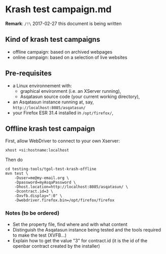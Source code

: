 # Krash test campaign.md

**Remark**: `/!\` 2017-02-27 this document is being written

## Kind of krash test campaigns

* offline campaign: based on archived webpages
* online campaign: based on a selection of live websites

## Pre-requisites

* a Linux environnement with:
    * graphical environment (i.e. an XServer running),
    * Asqatasun source code (your current working directory),
* an Asqatasun instance running at, say,  `http://localhost:8085/asqatasun/`
* your Firefox ESR 31.4 installed in `/opt/firefox/`,

## Offline krash test campaign

First, allow WebDriver to connect to your own Xserver:

```shell
xhost +si:hostname:localhost
```

Then do

```shell
cd testing-tools/tgol-test-krash-offline
mvn test \
    -Duser=me@my-email.org \
    -Dpassword=myAsqaPassword \
    -Dhost.location=http://localhost:8085/asqatasun/ \
    -Dcontract.id=3 \
    -Dxvfb.display=":0" \
    -Dwebdriver.firefox.bin=/opt/firefox/firefox
```

### Notes (to be ordered)

* Set the property file, find where and with what content
* Distinguish the Asqatasun instance being tested and the tools required to make the test (XVFB...)
* Explain how to get the value "3" for contract.id (it is the id of the openbar contract created by the installer)
